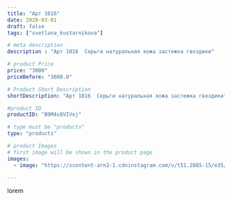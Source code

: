 ```yaml
---
title: "Арт 1016"
date: 2020-03-01
draft: false
tags: ["svetlana_kustarnikova"]

# meta description
description : "Арт 1016  Серьги натуральная кожа застежка гвоздики"

# product Price
price: "3000"
priceBefore: "3600.0"

# Product Short Description
shortDescription: "Арт 1016  Серьги натуральная кожа застежка гвоздики"

#product ID
productID: "B9M4s8VIVoj"

# type must be "products"
type: "products"

# product Images
# first image will be shown in the product page
images:
  - image: "https://scontent-arn2-1.cdninstagram.com/v/t51.2885-15/e35/87611879_2605029189786842_8393417585240727402_n.jpg?se=7&tp=1&_nc_ht=scontent-arn2-1.cdninstagram.com&_nc_cat=102&_nc_ohc=OXq4dOtyIskAX9v9ESd&ccb=7-4&oh=9b403e93ee82fcf66f5b5410798d9944&oe=6081614D&ig_cache_key=MjI1NTQyNjg5MjQ0NjM5MDgxOQ%3D%3D.2-ccb7-4"

---
```

lorem
